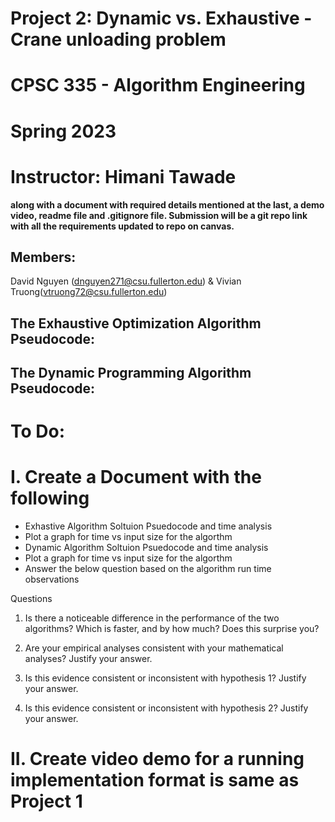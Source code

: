 # Project 2: Dynamic vs. Exhaustive - Crane unloading problem
# CPSC 335 - Algorithm Engineering
# Spring 2023
# Instructor: Himani Tawade

**along with a document with required details mentioned at the last, a demo video, readme file and .gitignore file. Submission will be a git repo link with all the requirements updated to repo on canvas.**

## Members:
 David Nguyen (dnguyen271@csu.fullerton.edu) & Vivian Truong(vtruong72@csu.fullerton.edu)

## The Exhaustive Optimization Algorithm Pseudocode:
    
    

## The Dynamic Programming Algorithm Pseudocode:

    

# To Do:

# I. Create a Document with the following 
- Exhastive Algorithm Soltuion Psuedocode and time analysis
- Plot a graph for time vs input size for the algorthm
- Dynamic Algorithm Soltuion Psuedocode and time analysis
- Plot a graph for time vs input size for the algorthm
- Answer the below question based on the algorithm run time observations

Questions
1.	Is there a noticeable difference in the performance of the two algorithms? Which is faster, and by how much? Does this surprise you?

2.	Are your empirical analyses consistent with your mathematical analyses? Justify your answer.

3.	Is this evidence consistent or inconsistent with hypothesis 1? Justify your answer.

4.	Is this evidence consistent or inconsistent with hypothesis 2? Justify your answer.


# II. Create video demo for a running implementation format is same as Project 1



